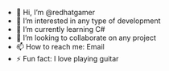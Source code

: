 - 👋 Hi, I’m @redhatgamer
- 👀 I’m interested in any type of development
- 🌱 I’m currently learning C#
- 💞️ I’m looking to collaborate on any project
- 📫 How to reach me: Email
- ⚡ Fun fact: I love playing guitar

<!---
redhatgamer/redhatgamer is a ✨ special ✨ repository because its `README.md` (this file) appears on your GitHub profile.
You can click the Preview link to take a look at your changes.
--->
